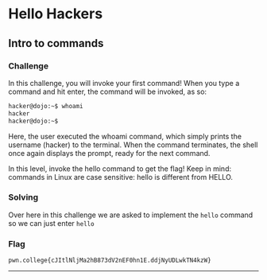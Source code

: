 # Hello Hackers


##  Intro to commands

### Challenge


In this challenge, you will invoke your first command! When you type a command and hit enter, the command will be invoked, as so:
```bash
hacker@dojo:~$ whoami
hacker
hacker@dojo:~$
```

Here, the user executed the whoami command, which simply prints the username (hacker) to the terminal. When the command terminates, the shell once again displays the prompt, ready for the next command.

In this level, invoke the hello command to get the flag! Keep in mind: commands in Linux are case sensitive: hello is different from HELLO.


### Solving

Over here in this challenge we are asked to implement the ``hello`` command so we can just enter ``hello``





### Flag
``pwn.college{cJItlNljMa2hB873dV2nEF0hn1E.ddjNyUDLwkTN4kzW}``
>

---




